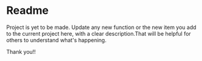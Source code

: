 # Readme
Project is yet to be made. Update any new function or the new item you add to the current project here, with a clear description.That will be helpful for others to understand what's happening. 

Thank you!!


